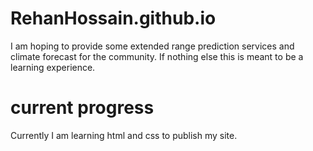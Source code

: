 # RehanHossain.github.io
I am hoping to provide some extended range prediction services and climate forecast for the community. 
If nothing else this is meant to be a learning experience.


# current progress
Currently I am learning html and css to publish my site.
